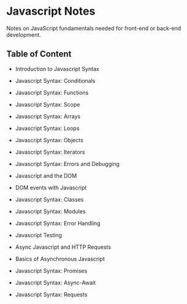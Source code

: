 # Javascript Notes
Notes on JavaScript fundamentals needed for front-end or back-end development.

## Table of Content
- Introduction to Javascript Syntax
- Javascript Syntax: Conditionals
- Javascript Syntax: Functions
- Javascript Syntax: Scope
- Javascript Syntax: Arrays
- Javascript Syntax: Loops
- Javascript Syntax: Objects
- Javascript Syntax: Iterators
- Javascript Syntax: Errors and Debugging

- Javascript and the DOM
- DOM events with Javascript

- Javascript Syntax: Classes
- Javascript Syntax: Modules
- Javascript Syntax: Error Handling

- Javascript Testing

- Async Javascript and HTTP Requests
- Basics of Asynchronous Javascript

- Javascript Syntax: Promises
- Javascript Syntax: Async-Await
- Javascript Syntax: Requests
